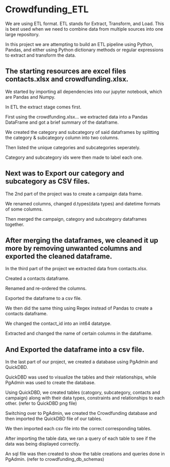 # Crowdfunding_ETL
We are using ETL format. ETL stands for Extract, Transform, and Load. This is best used when we need to combine data from multiple sources into one large repository.

In this project we are attempting to build an ETL pipeline using Python, Pandas, and either using Python dictionary methods or regular expressions to extract and transform the data.

The starting resources are excel files contacts.xlsx and crowdfunding.xlsx.
-----------
We started by importing all dependencies into our jupyter notebook, which are Pandas and Numpy.

In ETL the extract stage comes first. 

First using the crowdfunding.xlsx... we extracted data into a Pandas DataFrame and got a brief summary of the dataframe.

We created the category and subcategory of said dataframes by splitting the category & subcategory column into two columns.

Then listed the unique categories and subcategories seperately.

Category and subcategory ids were then made to label each one.

Next was to Export our category and subcategory as CSV files.
-----------
The 2nd part of the project was to create a campaign data frame.

We renamed columns, changed d.types(data types) and datetime formats of some columns.

Then merged the campaign, category  and subcategory dataframes together.

After merging the dataframes, we cleaned it up more by removing unwanted columns and exported the cleaned dataframe.
-----------
In the third part of the project we extracted data from contacts.xlsx.

Created a contacts dataframe.

Renamed and re-ordered the columns.

Exported the dataframe to a csv file.

We then did the same thing using Regex instead of Pandas to create a contacts dataframe.

We changed the contact_id into an int64 datatype.

Extracted and changed the name of certain columns in the dataframe.

And Exported the dataframe into a csv file.
-----------
In the last part of our project, we created a database using PgAdmin and QuickDBD.

QuickDBD was used to visualize the tables and their relationships, while PgAdmin was used to create the database.

Using QuickDBD, we created tables (catogory, subcategory, contacts and campaign) along with their data types, constraints and relationships to each other. (refer to QuickDBD png file)

Switching over to PgAdmin, we created the Crowdfunding database and then imported the QuickDBD file of our tables.

We then imported each csv file into the correct corresponding tables.

After importing the table data, we ran a query of each table to see if the data was being displayed correctly.

An sql file was then created to show the table creations and queries done in PgAdmin. (refer to crowdfunding_db_schemas)

